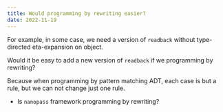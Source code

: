 ```yaml
---
title: Would programming by rewriting easier?
date: 2022-11-19
---
```


For example, in some case, we need a version of `readback`
without type-directed eta-expansion on object.

Would it be easy to add a new version of `readback`
if we programming by rewriting?

Because when programming by pattern matching ADT,
each case is but a rule, but we can not change just one rule.

- Is `nanopass` framework programming by rewriting?
